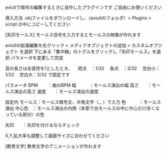 aviutlで暗号の編集するときに自作したプラグインです
ご自由にお使いください


導入方法
.objファイルをダウンロードし、（aviutlのフォルダ）> Plugins > script の中にコピーしてください


[矢印モールス]
モールス信号を入力するとモールスの映像が作れます

aviutlの拡張編集を右クリック > メディアオブジェクトの追加 > カスタムオブジェクト を選択
下にある「集中線」のトグルをクリックし「矢印モールス」を選択
パラメータを変更して完成


音の長さは全音符を1としたとき、
　短点　：1/32
　長点　：3/32
　空白小：1/32
　空白大：3/32
で固定です


パラメータ
BPM 　　：曲のBPM
幅　　　：モールス演出の幅
高さ　　：モールス演出の高さ
速度　　：モールス演出の速度

設定内
モールス：モールス暗号文、半角文字（._ ）で入力
色　　　：モールス演出
中心色　：モールス演出の内側（本家で白モールスの中に中心だけ赤くなっている部分）の色

矢印　　：矢印を付けるならチェック

X,Y,拡大率も調整して画面サイズに合わせてください



[教育文字]
教育文字のアニメーションが作れます

